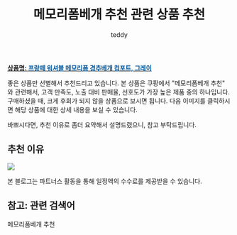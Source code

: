 ﻿---
layout: post
title:  "메모리폼베개 추천 관련 상품 추천"
author: teddy
categories: [ 가구/인테리어 ]
tags: [메모리폼베개 추천]
image: https://static.coupangcdn.com/image/retail/images/2019/11/13/11/5/5309642c-beb6-4712-8baa-e8a4f5dd733a.jpg 
description: "쿠팡에서 메모리폼베개 추천 관련 상품으로 가장 고객 선호도가 높은 제품 중 하나입니다."
---

<a href="https://link.coupang.com/re/AFFSDP?lptag=AF3256674&pageKey=339080659&itemId=1080309898&vendorItemId=5581016965&traceid=V0-153-807fbaaa34b859ee"><b>상품명: <font color='#01579B'>프랑떼 워셔블 메모리폼 경추베개 컴포트, 그레이</font></b></a>

좋은 상품만 선별해서 추천드리고 있습니다.
본 상품은 쿠팡에서 "메모리폼베개 추천" 와 관련해서, 고객 만족도, 노출 대비 판매율, 선호도가 가장 높은 제품 중의 하나입니다.
구매하셨을 때, 크게 후회가 되지 않을 상품으로 보시면 됩니다. 
다음 이미지를 클릭하시면 해당 상품에 대한 상세 내용을 보실 수 있습니다.

바쁘시다면, 추천 이유로 좀더 요약해서 설명드렸으니, 참고 부탁드립니다.

## 추천 이유 

<a href="https://link.coupang.com/re/AFFSDP?lptag=AF3256674&pageKey=339080659&itemId=1080309898&vendorItemId=5581016965&traceid=V0-153-807fbaaa34b859ee"><img src="https://thumbnail6.coupangcdn.com/thumbnails/remote/q89/image/retail/images/27528871891428-7e570fde-8663-40d6-9d16-8c210098e4b4.jpg"></a> 

본 블로그는 파트너스 활동을 통해 일정액의 수수료를 제공받을 수 있습니다.

## 참고: 관련 검색어    
메모리폼베개 추천